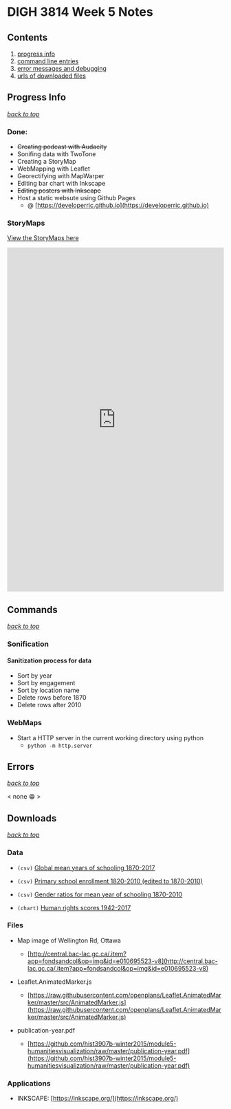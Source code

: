 # DIGH 3814 Week 5 Notes

## Contents

1. [progress info](#progress-info)
2. [command line entries](#commands)
3. [error messages and debugging](#errors)
4. [urls of downloaded files](#downloads)

## Progress Info

[_back to top_](#contents)

### Done:

- ~~Creating podcast with Audacity~~
- Sonifing data with TwoTone
- Creating a StoryMap
- WebMapping with Leaflet
- Georectifying with MapWarper
- Editing bar chart with Inkscape
- ~~Editing posters with Inkscape~~
- Host a static websute using Github Pages
  - @ [https://developerric.github.io](https://developerric.github.io)

### StoryMaps

[View the StoryMaps here](https://uploads.knightlab.com/storymapjs/09439c94b5585ffeadf4d7b858f019eb/digh-story-map/index.html)

<iframe src="https://uploads.knightlab.com/storymapjs/09439c94b5585ffeadf4d7b858f019eb/digh-story-map/index.html" frameborder="0" width="100%" height="800"></iframe>

## Commands

[_back to top_](#contents)

### Sonification

#### Sanitization process for data

- Sort by year
- Sort by engagement
- Sort by location name
- Delete rows before 1870
- Delete rows after 2010

### WebMaps

- Start a HTTP server in the current working directory using python
  - `python -m http.server`

## Errors

[_back to top_](#contents)

< none 😁 >

## Downloads

[_back to top_](#contents)

### Data

- `(csv)` [Global mean years of schooling 1870-2017](https://ourworldindata.org/global-education#the-world-is-more-educated-than-ever-before)

- `(csv)` [Primary school enrollment 1820-2010 (edited to 1870-2010)](https://ourworldindata.org/global-education#primary-school-enrollment-around-the-world-increased-drastically-in-the-last-century)

- `(csv)` [Gender ratios for mean year of schooling 1870-2010](https://ourworldindata.org/global-education#what-has-been-the-evolution-of-gender-inequalities-in-education)

- `(chart)` [Human rights scores 1942-2017](https://ourworldindata.org/grapher/human-rights-scores?year=latest&time=..&country=MLI~GIN~NGA)

### Files

- Map image of Wellington Rd, Ottawa
  - [http://central.bac-lac.gc.ca/.item?app=fondsandcol&op=img&id=e010695523-v8](http://central.bac-lac.gc.ca/.item?app=fondsandcol&op=img&id=e010695523-v8)

- Leaflet.AnimatedMarker.js
  - [https://raw.githubusercontent.com/openplans/Leaflet.AnimatedMarker/master/src/AnimatedMarker.js](https://raw.githubusercontent.com/openplans/Leaflet.AnimatedMarker/master/src/AnimatedMarker.js)

- publication-year.pdf
  - [https://github.com/hist3907b-winter2015/module5-humanitiesvisualization/raw/master/publication-year.pdf](https://github.com/hist3907b-winter2015/module5-humanitiesvisualization/raw/master/publication-year.pdf)

### Applications

- INKSCAPE: [https://inkscape.org/](https://inkscape.org/)
